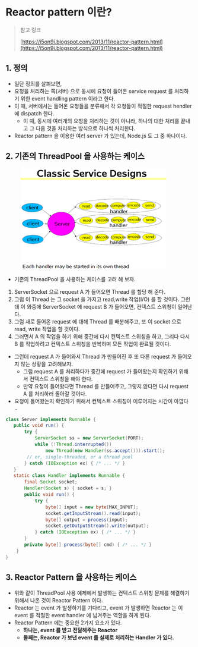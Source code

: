 # Reactor pattern 이란?

> 참고 링크
>
> [https://i5on9i.blogspot.com/2013/11/reactor-pattern.html](https://i5on9i.blogspot.com/2013/11/reactor-pattern.html)

## 1. 정의&#x20;

* 일단 정의를 살펴보면,&#x20;
* 요청을 처리하는 쪽(서버) 으로 동시에 요청이 들어온 service request 를 처리하기 위한 event handling pattern 이라고 한다.
* 이 때, 서버에서는 들어온 요청들을 분류해서 각 요청들이 적절한 request hendler 에 dispatch 한다.&#x20;
  * 이 때, 동시에 여러개의 요청을 처리하는 것이 아니라, 하나의 대한 처리를 끝내고 그 다음 것을 처리하는 방식으로 하나씩 처리한다.&#x20;
* Reactor pattern 을 이용한 여러 server 가 있는데, Node.js 도 그 중 하나이다.&#x20;

## 2. 기존의 ThreadPool 을 사용하는 케이스&#x20;

<figure><img src="../../../.gitbook/assets/image (148).png" alt=""><figcaption></figcaption></figure>

* 기존의 ThreadPool 을 사용하는 케이스를 고려 해 보자.&#x20;

1. ServerSocket 으로 request A 가 들어오면 Thread 를 할당 해 준다.&#x20;
2. 그럼 이 Thread 는 그 socket 을 가지고 read,write 작업(I/O) 를 할 것이다. 그런데 이 와중에 ServerSocket 에 request B 가 들어오면, 컨텍스트 스위칭이 일어난다. &#x20;
3. 그럼 새로 들어온 request 에 대해 Thread 를 배분해주고, 또 이 socket 으로 read, write 작업을 할 것이다.&#x20;
4. 그러면서 A 의 작업을 하기 위해 중간에 다시 컨텍스트 스위칭을 하고, 그리다 다시 B 를 작업하려고 컨텍스트 스위칭을 반복하며 모든 작업이 완료될 것이다.&#x20;

* 그런데 request A 가 들어와서 Thread 가 만들어진 후 또 다른 request 가 들어오지 않는 상황을 고려해보자.
  * 그럼 request A 를 처리하다가 중간에 request 가 들어왔는지 확인하기 위해서 컨텍스트 스위칭을 해야  한다.&#x20;
  * 만약 요청이 들어왔다면 Thread 를 만들어주고, 그렇지 않다면 다시 request A 를 처리하러 돌아갈 것이다.&#x20;
* 요청이 들어왔는지 확인하기 위해서 컨텍스트 스위칭이 이루어지는 시간이 아깝다 ..

```java
class Server implements Runnable {
   public void run() {
       try {
           ServerSocket ss = new ServerSocket(PORT);
           while (!Thread.interrupted())
               new Thread(new Handler(ss.accept())).start();
        // or, single-threaded, or a thread pool
       } catch (IOException ex) { /* ... */ }
   }
   static class Handler implements Runnable {
       final Socket socket;
       Handler(Socket s) { socket = s; }
       public void run() {
           try {
               byte[] input = new byte[MAX_INPUT];
               socket.getInputStream().read(input);
               byte[] output = process(input);
               socket.getOutputStream().write(output);
           } catch (IOException ex) { /* ... */ }
       }
       private byte[] process(byte[] cmd) { /* ... */ }
    }
}
```

## 3. Reactor Pattern 을 사용하는 케이스&#x20;

* 위와 같이 ThreadPool 사용 예제에서 발생하는 컨텍스트 스위칭 문제를 해결하기 위해서 나온 것이 Reactor Pattern 이다.&#x20;
* Reactor 는 event 가 발생하기를 기다리고, event 가 발생하면 Reactor 는 이 event 를 적절한 event handler 에 넘겨주는 역할을 하게 된다.&#x20;
* Reactor Pattern 에는 중요한 2가지 요소가 있다.&#x20;
  * **하나는, event 를 받고 전달해주는 Reactor**
  * **둘째는, Reactor 가 보낸 event 를 실제로 처리하는 Handler 가 있다.**
